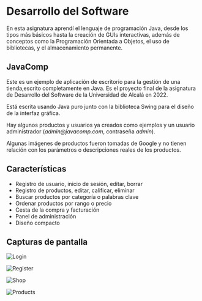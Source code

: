 # Desarrollo del Software

En esta asignatura aprendí el lenguaje de programación Java, desde los tipos más básicos hasta la creación de GUIs interactivas, además de conceptos como la Programación Orientada a Objetos, el uso de bibliotecas, y el almacenamiento permanente.

## JavaComp

Este es un ejemplo de aplicación de escritorio para la gestión de una tienda,escrito completamente en Java. Es el proyecto final de la asignatura de Desarrollo del Software de la Universidad de Alcalá en 2022.

Está escrita usando Java puro junto con la biblioteca Swing para el diseño de la interfaz gráfica.

Hay algunos productos y usuarios ya creados como ejemplos y un usuario administrador (_admin@javacomp.com_, contraseña _admin_).

Algunas imágenes de productos fueron tomadas de Google y no tienen relación con los parámetros o descripciones reales de los productos.
## Características

- Registro de usuario, inicio de sesión, editar, borrar
- Registro de productos, editar, calificar, eliminar
- Buscar productos por categoría o palabras clave
- Ordenar productos por rango o precio
- Cesta de la compra y facturación
- Panel de administración
- Diseño compacto
## Capturas de pantalla

![Login](https://user-images.githubusercontent.com/24766260/187408509-329879ae-3f36-4103-a701-118f92c6456c.png)

![Register](https://user-images.githubusercontent.com/24766260/187409153-ae29505a-a3cd-4443-94de-07833340e91a.png)

![Shop](https://user-images.githubusercontent.com/24766260/187411647-3fff32d8-e23c-42a7-aa81-1f70bfde9f49.png)

![Products](https://user-images.githubusercontent.com/24766260/187411943-78e33115-0f14-40ce-8a9b-1b3284f603ed.png)